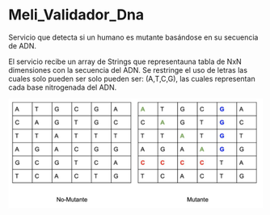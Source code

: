# Meli_Validador_Dna
Servicio que detecta si un humano es mutante basándose en su secuencia de ADN.

El servicio recibe un array de Strings que representauna tabla de NxN dimensiones con la secuencia del ADN. Se restringe el 
uso de letras las cuales solo pueden ser solo pueden ser: (A,T,C,G), las cuales representan cada base nitrogenada del ADN.

<img src="/docs_img/matriz.png" alt="Matriz"/>
